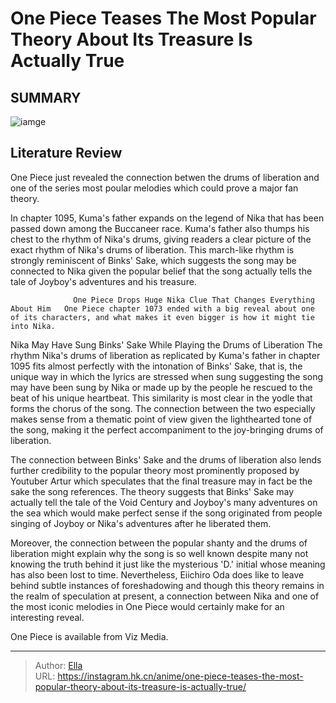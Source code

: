 # One Piece Teases The Most Popular Theory About Its Treasure Is Actually True


## SUMMARY 

![iamge](https://static1.srcdn.com/wordpress/wp-content/uploads/2023/10/one-piece-brook-playing-the-violin-against-the-silhouette-of-gear-five-luffy-against-the-moon.jpg)

## Literature Review

One Piece just revealed the connection betwen the drums of liberation and one of the series most poular melodies which could prove a major fan theory.





In chapter 1095, Kuma&#39;s father expands on the legend of Nika that has been passed down among the Buccaneer race. Kuma&#39;s father also thumps his chest to the rhythm of Nika&#39;s drums, giving readers a clear picture of the exact rhythm of Nika&#39;s drums of liberation. This march-like rhythm is strongly reminiscent of Binks&#39; Sake, which suggests the song may be connected to Nika given the popular belief that the song actually tells the tale of Joyboy&#39;s adventures and his treasure.




                  One Piece Drops Huge Nika Clue That Changes Everything About Him   One Piece chapter 1073 ended with a big reveal about one of its characters, and what makes it even bigger is how it might tie into Nika.   


 Nika May Have Sung Binks&#39; Sake While Playing the Drums of Liberation 
The rhythm Nika&#39;s drums of liberation as replicated by Kuma&#39;s father in chapter 1095 fits almost perfectly with the intonation of Binks&#39; Sake, that is, the unique way in which the lyrics are stressed when sung suggesting the song may have been sung by Nika or made up by the people he rescued to the beat of his unique heartbeat. This similarity is most clear in the yodle that forms the chorus of the song. The connection between the two especially makes sense from a thematic point of view given the lighthearted tone of the song, making it the perfect accompaniment to the joy-bringing drums of liberation.

          




The connection between Binks&#39; Sake and the drums of liberation also lends further credibility to the popular theory most prominently proposed by Youtuber Artur which speculates that the final treasure may in fact be the sake the song references. The theory suggests that Binks&#39; Sake may actually tell the tale of the Void Century and Joyboy&#39;s many adventures on the sea which would make perfect sense if the song originated from people singing of Joyboy or Nika&#39;s adventures after he liberated them.

Moreover, the connection between the popular shanty and the drums of liberation might explain why the song is so well known despite many not knowing the truth behind it just like the mysterious &#39;D.&#39; initial whose meaning has also been lost to time. Nevertheless, Eiichiro Oda does like to leave behind subtle instances of foreshadowing and though this theory remains in the realm of speculation at present, a connection between Nika and one of the most iconic melodies in One Piece would certainly make for an interesting reveal.




One Piece is available from Viz Media.



---

> Author: [Ella](https://instagram.hk.cn/)  
> URL: https://instagram.hk.cn/anime/one-piece-teases-the-most-popular-theory-about-its-treasure-is-actually-true/  

